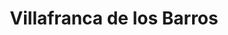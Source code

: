 ---
title: Villafranca de los Barros
url: /villafranca-de-los-barros/
latitude: 38.563
longitude: -6.331
---